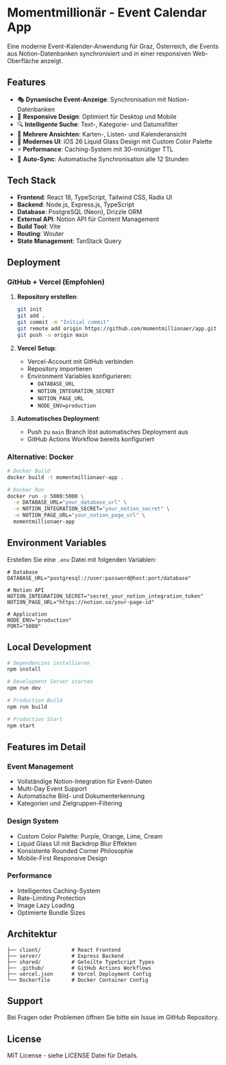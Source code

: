 # Momentmillionär - Event Calendar App

Eine moderne Event-Kalender-Anwendung für Graz, Österreich, die Events aus Notion-Datenbanken synchronisiert und in einer responsiven Web-Oberfläche anzeigt.

## Features

- 🎭 **Dynamische Event-Anzeige**: Synchronisation mit Notion-Datenbanken
- 📱 **Responsive Design**: Optimiert für Desktop und Mobile
- 🔍 **Intelligente Suche**: Text-, Kategorie- und Datumsfilter
- 📅 **Mehrere Ansichten**: Karten-, Listen- und Kalenderansicht
- 🎨 **Modernes UI**: iOS 26 Liquid Glass Design mit Custom Color Palette
- ⚡ **Performance**: Caching-System mit 30-minütiger TTL
- 🔄 **Auto-Sync**: Automatische Synchronisation alle 12 Stunden

## Tech Stack

- **Frontend**: React 18, TypeScript, Tailwind CSS, Radix UI
- **Backend**: Node.js, Express.js, TypeScript
- **Database**: PostgreSQL (Neon), Drizzle ORM
- **External API**: Notion API für Content Management
- **Build Tool**: Vite
- **Routing**: Wouter
- **State Management**: TanStack Query

## Deployment

### GitHub + Vercel (Empfohlen)

1. **Repository erstellen**:
   ```bash
   git init
   git add .
   git commit -m "Initial commit"
   git remote add origin https://github.com/momentmillionaer/app.git
   git push -u origin main
   ```

2. **Vercel Setup**:
   - Vercel-Account mit GitHub verbinden
   - Repository importieren
   - Environment Variables konfigurieren:
     - `DATABASE_URL`
     - `NOTION_INTEGRATION_SECRET`
     - `NOTION_PAGE_URL`
     - `NODE_ENV=production`

3. **Automatisches Deployment**:
   - Push zu `main` Branch löst automatisches Deployment aus
   - GitHub Actions Workflow bereits konfiguriert

### Alternative: Docker

```bash
# Docker Build
docker build -t momentmillionaer-app .

# Docker Run
docker run -p 5000:5000 \
  -e DATABASE_URL="your_database_url" \
  -e NOTION_INTEGRATION_SECRET="your_notion_secret" \
  -e NOTION_PAGE_URL="your_notion_page_url" \
  momentmillionaer-app
```

## Environment Variables

Erstellen Sie eine `.env` Datei mit folgenden Variablen:

```env
# Database
DATABASE_URL="postgresql://user:password@host:port/database"

# Notion API
NOTION_INTEGRATION_SECRET="secret_your_notion_integration_token"
NOTION_PAGE_URL="https://notion.so/your-page-id"

# Application
NODE_ENV="production"
PORT="5000"
```

## Local Development

```bash
# Dependencies installieren
npm install

# Development Server starten
npm run dev

# Production Build
npm run build

# Production Start
npm start
```

## Features im Detail

### Event Management
- Vollständige Notion-Integration für Event-Daten
- Multi-Day Event Support
- Automatische Bild- und Dokumenterkennung
- Kategorien und Zielgruppen-Filtering

### Design System
- Custom Color Palette: Purple, Orange, Lime, Cream
- Liquid Glass UI mit Backdrop Blur Effekten
- Konsistente Rounded Corner Philosophie
- Mobile-First Responsive Design

### Performance
- Intelligentes Caching-System
- Rate-Limiting Protection
- Image Lazy Loading
- Optimierte Bundle Sizes

## Architektur

```
├── client/          # React Frontend
├── server/          # Express Backend
├── shared/          # Geteilte TypeScript Types
├── .github/         # GitHub Actions Workflows
├── vercel.json      # Vercel Deployment Config
└── Dockerfile       # Docker Container Config
```

## Support

Bei Fragen oder Problemen öffnen Sie bitte ein Issue im GitHub Repository.

## License

MIT License - siehe LICENSE Datei für Details.